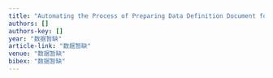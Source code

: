 ```yaml
---
title: "Automating the Process of Preparing Data Definition Document for NDA Electronic Submission from Programming Specification in Word Format"
authors: []
authors-key: []
year: "数据暂缺"
article-link: "数据暂缺"
venue: "数据暂缺"
bibex: "数据暂缺"
---
```


